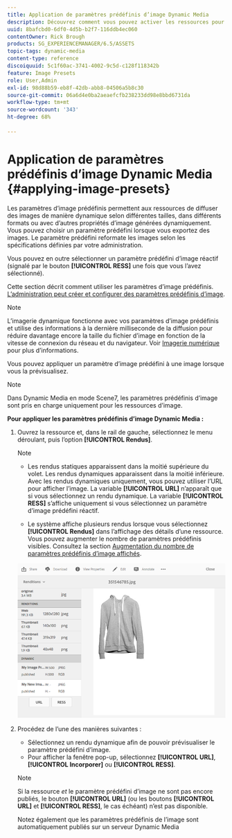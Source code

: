 ```yaml
---
title: Application de paramètres prédéfinis d’image Dynamic Media
description: Découvrez comment vous pouvez activer les ressources pour diffuser dynamiquement des images selon différentes tailles, dans différents formats ou avec d’autres propriétés d’image générées dynamiquement.
uuid: 8bafcbd0-6df0-4d5b-b2f7-116ddb4ec060
contentOwner: Rick Brough
products: SG_EXPERIENCEMANAGER/6.5/ASSETS
topic-tags: dynamic-media
content-type: reference
discoiquuid: 5c1f60ac-3741-4002-9c5d-c128f118342b
feature: Image Presets
role: User,Admin
exl-id: 98d88b59-eb8f-42db-abb8-04506a5b8c30
source-git-commit: 06a6d4e0ba2aeaefcfb238233dd98e8bbd6731da
workflow-type: tm+mt
source-wordcount: '343'
ht-degree: 68%

---
```


# Application de paramètres prédéfinis d’image Dynamic Media {#applying-image-presets}

Les paramètres d’image prédéfinis permettent aux ressources de diffuser des images de manière dynamique selon différentes tailles, dans différents formats ou avec d’autres propriétés d’image générées dynamiquement. Vous pouvez choisir un paramètre prédéfini lorsque vous exportez des images. Le paramètre prédéfini reformate les images selon les spécifications définies par votre administration.

Vous pouvez en outre sélectionner un paramètre prédéfini d’image réactif (signalé par le bouton **[!UICONTROL RESS]** une fois que vous l’avez sélectionné).

Cette section décrit comment utiliser les paramètres d’image prédéfinis. [L’administration peut créer et configurer des paramètres prédéfinis d’image](managing-image-presets.md).

>[!NOTE]
>
>L’imagerie dynamique fonctionne avec vos paramètres d’image prédéfinis et utilise des informations à la dernière milliseconde de la diffusion pour réduire davantage encore la taille du fichier d’image en fonction de la vitesse de connexion du réseau et du navigateur. Voir [Imagerie numérique](imaging-faq.md) pour plus d’informations.

Vous pouvez appliquer un paramètre d’image prédéfini à une image lorsque vous la prévisualisez.

>[!NOTE]
>
>Dans Dynamic Media en mode Scene7, les paramètres prédéfinis d’image sont pris en charge uniquement pour les ressources d’image.

**Pour appliquer les paramètres prédéfinis d’image Dynamic Media :**

1. Ouvrez la ressource et, dans le rail de gauche, sélectionnez le menu déroulant, puis l’option **[!UICONTROL Rendus]**.

   >[!NOTE]
   >
   >* Les rendus statiques apparaissent dans la moitié supérieure du volet. Les rendus dynamiques apparaissent dans la moitié inférieure. Avec les rendus dynamiques uniquement, vous pouvez utiliser l’URL pour afficher l’image. La variable **[!UICONTROL URL]** n’apparaît que si vous sélectionnez un rendu dynamique. La variable **[!UICONTROL RESS]** s’affiche uniquement si vous sélectionnez un paramètre d’image prédéfini réactif.
   >
   >* Le système affiche plusieurs rendus lorsque vous sélectionnez **[!UICONTROL Rendus]** dans l’affichage des détails d’une ressource. Vous pouvez augmenter le nombre de paramètres prédéfinis visibles. Consultez la section [Augmentation du nombre de paramètres prédéfinis d’image affichés](managing-image-presets.md#increasing-or-decreasing-the-number-of-image-presets-that-display).

   ![chlimage_1-208](assets/chlimage_1-208.png)

1. Procédez de l’une des manières suivantes :

   * Sélectionnez un rendu dynamique afin de pouvoir prévisualiser le paramètre prédéfini d’image.
   * Pour afficher la fenêtre pop-up, sélectionnez **[!UICONTROL URL]**, **[!UICONTROL Incorporer]** ou **[!UICONTROL RESS]**.

   >[!NOTE]
   >
   >Si la ressource *et* le paramètre prédéfini d’image ne sont pas encore publiés, le bouton **[!UICONTROL URL]** (ou les boutons **[!UICONTROL URL]** et **[!UICONTROL RESS]**, le cas échéant) n’est pas disponible.
   >
   >Notez également que les paramètres prédéfinis de l’image sont automatiquement publiés sur un serveur Dynamic Media 
